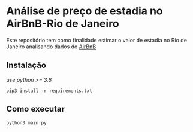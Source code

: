 # Análise de preço de estadia no AirBnB-Rio de Janeiro

Este repositório tem como finalidade estimar o valor de estadia 
no Rio de Janeiro analisando dados do [AirBnB](http://insideairbnb.com/get-the-data.html)


## Instalação

*use python >= 3.6*
```
pip3 install -r requirements.txt
```

## Como executar

```
python3 main.py
```
